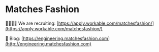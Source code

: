 # Matches Fashion

👩‍💻👨‍💻 We are recruiting: [https://apply.workable.com/matchesfashion/](https://apply.workable.com/matchesfashion/)

📖 Blog: [https://engineering.matchesfashion.com](http://engineering.matchesfashion.com)
